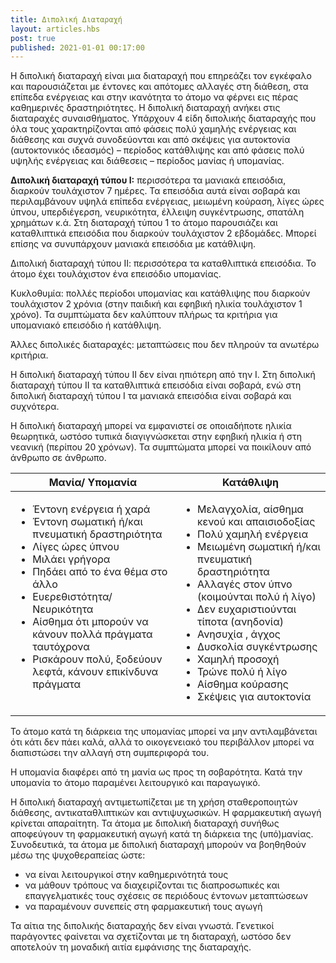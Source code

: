```yaml
---
title: Διπολική Διαταραχή
layout: articles.hbs
post: true
published: 2021-01-01 00:17:00
---
```


Η διπολική διαταραχή είναι μια διαταραχή που επηρεάζει τον εγκέφαλο και παρουσιάζεται με έντονες και απότομες αλλαγές στη διάθεση, στα επίπεδα ενέργειας και στην ικανότητα το άτομο να φέρνει εις πέρας καθημερινές δραστηριότητες. Η διπολική διαταραχή ανήκει στις διαταραχές συναισθήματος. Υπάρχουν 4 είδη διπολικής διαταραχής που όλα τους χαρακτηρίζονται από φάσεις πολύ χαμηλής ενέργειας και διάθεσης και συχνά συνοδεύονται και από σκέψεις για αυτοκτονία (αυτοκτονικός ιδεασμός) – περίοδος κατάθλιψης και από φάσεις πολύ υψηλής ενέργειας και διάθεσεις – περίοδος μανίας ή υπομανίας.

**Διπολική διαταραχή τύπου Ι:** περισσότερα τα μανιακά επεισόδια, διαρκούν τουλάχιστον 7 ημέρες. Τα επεισόδια αυτά είναι σοβαρά και περιλαμβάνουν υψηλά επίπεδα ενέργειας, μειωμένη κούραση, λίγες ώρες ύπνου, υπερδιέγερση, νευρικότητα, έλλειψη συγκέντρωσης, σπατάλη χρημάτων κ.ά. Στη διαταραχή τύπου 1 το άτομο παρουσιάζει και καταθλιπτικά επεισόδια που διαρκούν τουλάχιστον 2 εβδομάδες. Μπορεί επίσης να συνυπάρχουν μανιακά επεισόδια με κατάθλιψη.

Διπολική διαταραχή τύπου ΙΙ: περισσότερα τα καταθλιπτικά επεισόδια. Το άτομο έχει τουλάχιστον ένα επεισόδιο υπομανίας.

Κυκλοθυμία: πολλές περίοδοι υπομανίας και κατάθλιψης που διαρκούν τουλάχιστον 2 χρόνια (στην παιδική και εφηβική ηλικία τουλάχιστον 1 χρόνο). Τα συμπτώματα δεν καλύπτουν πλήρως τα κριτήρια για υπομανιακό επεισόδιο ή κατάθλιψη.

Άλλες διπολικές διαταραχές: μεταπτώσεις που δεν πληρούν τα ανωτέρω κριτήρια.

Η διπολική διαταραχή τύπου ΙΙ δεν είναι ηπιότερη από την Ι. Στη διπολική διαταραχή τύπου ΙΙ τα καταθλιπτικά επεισόδια είναι σοβαρά, ενώ στη διπολική διαταραχή τύπου Ι τα μανιακά επεισόδια είναι σοβαρά και συχνότερα.

Η διπολική διαταραχή μπορεί να εμφανιστεί σε οποιαδήποτε ηλικία θεωρητικά, ωστόσο τυπικά διαγιγνώσκεται στην εφηβική ηλικία ή στη νεανική (περίπου 20 χρόνων). Τα συμπτώματα μπορεί να ποικίλουν από άνθρωπο σε άνθρωπο.

<table>

<thead>

<tr>

<th>Μανία/ Υπομανία</th>

<th>Κατάθλιψη</th>

</tr>

</thead>

<tbody>

<tr>

<td style="vertical-align: top">

* Έντονη ενέργεια ή χαρά
* Έντονη σωματική ή/και πνευματική δραστηριότητα
* Λίγες ώρες ύπνου
* Μιλάει γρήγορα
* Πηδάει από το ένα θέμα στο άλλο
* Ευερεθιστότητα/ Νευρικότητα
* Αίσθημα ότι μπορούν να κάνουν πολλά πράγματα ταυτόχρονα
* Ρισκάρουν πολύ, ξοδεύουν λεφτά, κάνουν επικίνδυνα πράγματα

</td>

<td style="vertical-align: top">

* Μελαγχολία, αίσθημα κενού και απαισιοδοξίας
* Πολύ χαμηλή ενέργεια
* Μειωμένη σωματική ή/και πνευματική δραστηριότητα
* Αλλαγές στον ύπνο (κοιμούνται πολύ ή λίγο)
* Δεν ευχαριστιούνται τίποτα (ανηδονία)
* Ανησυχία , άγχος
* Δυσκολία συγκέντρωσης
* Χαμηλή προσοχή
* Τρώνε πολύ ή λίγο
* Αίσθημα κούρασης
* Σκέψεις για αυτοκτονία

</td>

</tr>

</tbody>

</table>

Το άτομο κατά τη διάρκεια της υπομανίας μπορεί να μην αντιλαμβάνεται ότι κάτι δεν πάει καλά, αλλά το οικογενειακό του περιβάλλον μπορεί να διαπιστώσει την αλλαγή στη συμπεριφορά του.

Η υπομανία διαφέρει από τη μανία ως προς τη σοβαρότητα. Κατά την υπομανία το άτομο παραμένει λειτουργικό και παραγωγικό.

Η διπολική διαταραχή αντιμετωπίζεται με τη χρήση σταθεροποιητών διάθεσης, αντικαταθλιπτικών και αντιψυχωσικών. Η φαρμακευτική αγωγή κρίνεται απαραίτητη. Τα άτομα με διπολική διαταραχή συνήθως αποφεύγουν τη φαρμακευτική αγωγή κατά τη διάρκεια της (υπό)μανίας. Συνοδευτικά, τα άτομα με διπολική διαταραχή μπορούν να βοηθηθούν μέσω της ψυχοθεραπείας ώστε:

* να είναι λειτουργικοί στην καθημερινότητά τους
* να μάθουν τρόπους να διαχειρίζονται τις διαπροσωπικές και επαγγελματικές τους σχέσεις σε περιόδους έντονων μεταπτώσεων
* να παραμένουν συνεπείς στη φαρμακευτική τους αγωγή

Τα αίτια της διπολικής διαταραχής δεν είναι γνωστά. Γενετικοί παράγοντες φαίνεται να σχετίζονται με τη διαταραχή, ωστόσο δεν αποτελούν τη μοναδική αιτία εμφάνισης της διαταραχής.